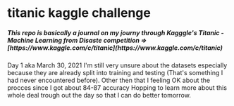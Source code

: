 # titanic kaggle challenge

<h5>This repo is basically a journal on my journy through  Kagggle's Titanic - Machine Learning from Disaste competition => [https://www.kaggle.com/c/titanic](https://www.kaggle.com/c/titanic)</h5>

Day 1 aka March 30, 2021 
I'm still very unsure about the datasets especially because they are already split into training and testing  (That's something I had never encountered before).
Other then that I feeling OK about the procces since I got about 84-87 accuracy
Hopping to learn more about this whole deal trough out the day so that I can do better tomorrow.
